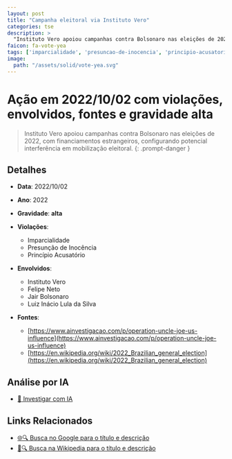 ```yaml
---
layout: post
title: "Campanha eleitoral via Instituto Vero"
categories: tse
description: > 
  "Instituto Vero apoiou campanhas contra Bolsonaro nas eleições de 2022, com financiamentos estrangeiros, configurando potencial interferência em mobilização eleitoral."
faicon: fa-vote-yea
tags: ['imparcialidade', 'presuncao-de-inocencia', 'principio-acusatorio', 'instituto-vero', 'felipe-neto', 'jair-bolsonaro', 'luiz-inacio-lula-da-silva', 'gravidade-alta', 'campanha-eleitoral', 'apoio-lula', 'interferencia', 'financiamento-estrangeiro']
image:
  path: "/assets/solid/vote-yea.svg"
---
```


# Ação em 2022/10/02 com violações, envolvidos, fontes e gravidade alta

> Instituto Vero apoiou campanhas contra Bolsonaro nas eleições de 2022, com financiamentos estrangeiros, configurando potencial interferência em mobilização eleitoral.
{: .prompt-danger }

## Detalhes
- **Data**: 2022/10/02
- **Ano**: 2022
- **Gravidade**: **alta** <i class="fas fa-vote-yea"></i>

- **Violações**:
  - Imparcialidade
  - Presunção de Inocência
  - Princípio Acusatório
- **Envolvidos**:
  - Instituto Vero
  - Felipe Neto
  - Jair Bolsonaro
  - Luiz Inácio Lula da Silva
- **Fontes**:
  - [https://www.ainvestigacao.com/p/operation-uncle-joe-us-influence](https://www.ainvestigacao.com/p/operation-uncle-joe-us-influence)
  - [https://en.wikipedia.org/wiki/2022_Brazilian_general_election](https://en.wikipedia.org/wiki/2022_Brazilian_general_election)

## Análise por IA
- [🤖 Investigar com IA](https://www.perplexity.ai/search?q=%20Campanha%20eleitoral%20via%20Instituto%20Vero%20Instituto%20Vero%20apoiou%20campanhas%20contra%20Bolsonaro%20nas%20elei%C3%A7%C3%B5es%20de%202022%2C%20com%20financiamentos%20estrangeiros%2C%20configurando%20potencial%20interfer%C3%AAncia%20em%20mobiliza%C3%A7%C3%A3o%20eleitoral.%20Imparcialidade%20Presun%C3%A7%C3%A3o%20de%20Inoc%C3%AAncia%20Princ%C3%ADpio%20Acusat%C3%B3rio%202022%20gravidade%20alta)

## Links Relacionados
- [🌐🔍 Busca no Google para o título e descrição](https://www.google.com/search?q=%20Campanha%20eleitoral%20via%20Instituto%20Vero%20Instituto%20Vero%20apoiou%20campanhas%20contra%20Bolsonaro%20nas%20elei%C3%A7%C3%B5es%20de%202022%2C%20com%20financiamentos%20estrangeiros%2C%20configurando%20potencial%20interfer%C3%AAncia%20em%20mobiliza%C3%A7%C3%A3o%20eleitoral.%20Imparcialidade%20Presun%C3%A7%C3%A3o%20de%20Inoc%C3%AAncia%20Princ%C3%ADpio%20Acusat%C3%B3rio%202022%20gravidade%20alta)
- [📖🔍 Busca na Wikipedia para o título e descrição](https://pt.wikipedia.org/w/index.php?search=%20Campanha%20eleitoral%20via%20Instituto%20Vero%20Instituto%20Vero%20apoiou%20campanhas%20contra%20Bolsonaro%20nas%20elei%C3%A7%C3%B5es%20de%202022%2C%20com%20financiamentos%20estrangeiros%2C%20configurando%20potencial%20interfer%C3%AAncia%20em%20mobiliza%C3%A7%C3%A3o%20eleitoral.%20Imparcialidade%20Presun%C3%A7%C3%A3o%20de%20Inoc%C3%AAncia%20Princ%C3%ADpio%20Acusat%C3%B3rio%202022%20gravidade%20alta)

